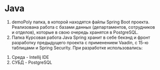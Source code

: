# Java
1. demoPoly папка, в которой находятся файлы Spring Boot проекта. Реализована работа с базами данных (департаментов, сотрудников и отделов), которые в свою очередь хранятся в PostgreSQL.
2. Папка Курсовая работа Java Spring хранит в себе бекэнд и фронт разработку предыдущего проекта с применением Vaadin, с 15-ю таблицами и Spring Security.
    При разработке использовались:
1) Cреда - Intellij IDE
2) СУБД - PostgreSQL
   
